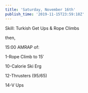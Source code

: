 ```yaml
---
title: 'Saturday, November 16th'
publish_time: '2019-11-15T23:59:18Z'
---
```


Skill: Turkish Get Ups & Rope Climbs

then,

15:00 AMRAP of:

1-Rope Climb to 15′

10-Calorie Ski Erg

12-Thrusters (95/65)

14-V Ups
